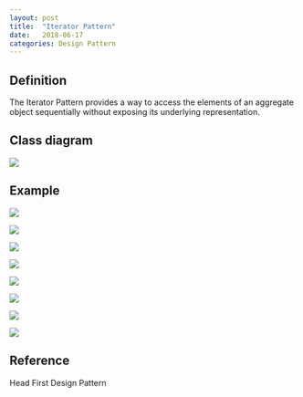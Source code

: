 ```yaml
---
layout: post
title:  "Iterator Pattern"
date:   2018-06-17
categories: Design Pattern
---
```


## Definition

The Iterator Pattern provides a way to access the elements of an aggregate object sequentially without exposing its underlying representation. 

## Class diagram

![](/image/iterator01.png)

## Example

![](/image/iterator02.png)

![](/image/iterator09.png)

![](/image/iterator04.png)

![](/image/iterator05.png)

![](/image/iterator06.png)

![](/image/iterator07.png)

![](/image/iterator08.png)

![](/image/iterator03.png)

## Reference

Head First Design Pattern
